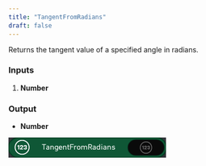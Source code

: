 ```yaml
---
title: "TangentFromRadians"
draft: false
---
```

Returns the tangent value of a specified angle in radians.
### Inputs
1. **Number**
### Output
-   **Number**

![TangentFromRadians](https://raw.githubusercontent.com/battlefield-portal-community/Image-CDN/main/portal_blocks/TangentFromRadians.png)